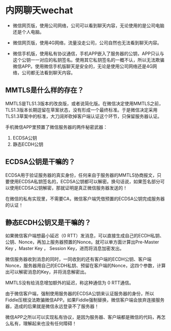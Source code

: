 # 内网聊天wechat


- 微信网页版，使用公司网络，公司可以看到聊天内容，无论使用的是公司电脑还是个人电脑。


- 微信网页版，使用4G网络，流量没走公司，公司自然也无法看到聊天内容。

- 微信手机版，使用私有协议通信，手机APP嵌入了服务器的公钥，APP只认与这个公钥一一对应的私钥签名。使用其它私钥签名的一概不认，所以无法欺骗微信APP。使用微信手机版聊天是安全的，无论是使用公司网络还是4G网络，公司都无法看到聊天内容。


## MMTLS是什么样的存在？
MMTLS是TLS1.3版本的改良版，或者说简化版。在微信决定使用MMTLS之前，TLS1.3版本长期逗留在草案状态，没有形成一个最终标准。于是微信决定采用TLS1.3草案中的标准，大刀阔斧砍掉客户端认证这个环节，只保留服务器认证。
 
手机微信APP里预置了微信服务器的两件秘密武器：
 
1. ECDSA公钥
2. 静态ECDH公钥
 
## ECDSA公钥是干嘛的？
ECDSA用于验证服务器的真实身份，任何来自于服务器的MMTLS协商报文，只要使用ECDSA私钥签名的，ECDSA公钥都可以解密。换句话说，如果签名部分可以使用ECDSA公钥解密，那就证明是真正微信服务器发送的！
 
在微信的私有实现里，不需要CA，微信客户端凭借预置的ECDSA公钥完成服务器的认证！
 
## 静态ECDH公钥又是干嘛的？
如果微信客户端想最小延迟（0 RTT）发消息，可以直接生成自己的ECDH私钥、公钥、Nonce，再加上服务器预置的Nonce。就可以单方面计算出Pre-Master Key ，Master Key ， Session Key，进而将消息加密发出。
 
微信服务器收到消息的同时，一同收到的还有客户端的ECDH公钥、客户端Nonce，服务器用自己的ECDH私钥、预留在客户端的Nonce，这四个参数，计算出可以解密消息的Key，并将消息解密出。
 
MMTLS没有给消息增加额外的延迟，称这种通信为 0 RTT通信。
 
由于微信客户端，强制使用服务器的ECDSA公钥来认证服务器的身份，所以Fiddle压根没法欺骗微信APP。如果Fiddle强制替换，微信客户端会放弃连接服务器，造成的后果就是微信永远登录不了服务器！
 
微信APP之所以可以实现私有协议，是因为服务器、客户端都是微信的代码，再怎么私有，理解起来也没有任何障碍！
 